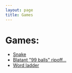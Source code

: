 ```yaml
---
layout: page
title: Games
---
```


# Games:
- [Snake](/games/snake)
- [Blatant "99 balls" ripoff...](/games/99balls_clone)
- [Word ladder](/games/word_ladder)
